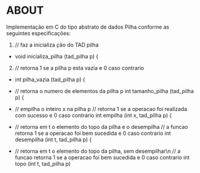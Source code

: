 # ABOUT

Implementação em C do tipo abstrato de dados Pilha conforme as seguintes especificações: 

  1. // faz a inicializa ̧cão do TAD pilha
  - void inicializa_pilha (tad_pilha p) {

  2. // retorna 1 se a pilha p esta vazia e 0 caso contrario
  - int pilha_vazia (tad_pilha p) {

  - // retorna o numero de elementos da pilha p
  int tamanho_pilha (tad_pilha p) {

  - // empilha o inteiro x na pilha p
  // retorna 1 se a operacao foi realizada com sucesso e 0 caso contrario
  int empilha (int x, tad_pilha p) {

  - // retorna em t o elemento do topo da pilha e o desempilha
  // a funcao retorna 1 se a operacao foi bem sucedida e 0 caso contrario
  int desempilha (int t, tad_pilha p) {

  - // retorna em t o elemento do topo da pilha, sem desempilhar\n
  // a funcao retorna 1 se a operacao foi bem sucedida e 0 caso contrario
  int topo (int t, tad_pilha p) 

